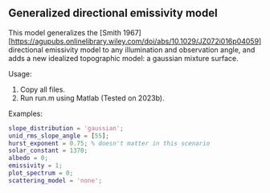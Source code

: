 ## Generalized directional emissivity model
This model generalizes the [Smith 1967][https://agupubs.onlinelibrary.wiley.com/doi/abs/10.1029/JZ072i016p04059] directional emissivity model to any illumination and observation angle, and adds a new idealized topographic model: a gaussian mixture surface.

Usage:
1. Copy all files.
2. Run run.m using Matlab (Tested on 2023b).

Examples:
```matlab
slope_distribution = 'gaussian';
unid_rms_slope_angle = [55];
hurst_exponent = 0.75; % doesn't matter in this scenario
solar_constant = 1370;
albedo = 0;
emissivity = 1;
plot_spectrum = 0;
scattering_model = 'none';
```


